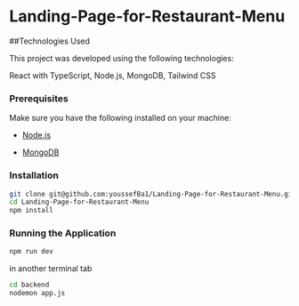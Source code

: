 # Landing-Page-for-Restaurant-Menu

##Technologies Used

This project was developed using the following technologies:

React with TypeScript,
Node.js,
MongoDB,
Tailwind CSS

### Prerequisites

Make sure you have the following installed on your machine:

- [Node.js](https://nodejs.org/)

- [MongoDB](https://www.mongodb.com/)

### Installation

```bash
git clone git@github.com:youssefBa1/Landing-Page-for-Restaurant-Menu.git
cd Landing-Page-for-Restaurant-Menu
npm install

```

### Running the Application 
```bash
npm run dev
```
in another terminal tab
```bash
cd backend
nodemon app.js
```



